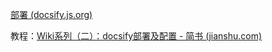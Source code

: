 [部署 (docsify.js.org)](https://docsify.js.org/#/zh-cn/deploy)

教程：[Wiki系列（二）：docsify部署及配置 - 简书 (jianshu.com)](https://www.jianshu.com/p/abc1ff3f459f)
